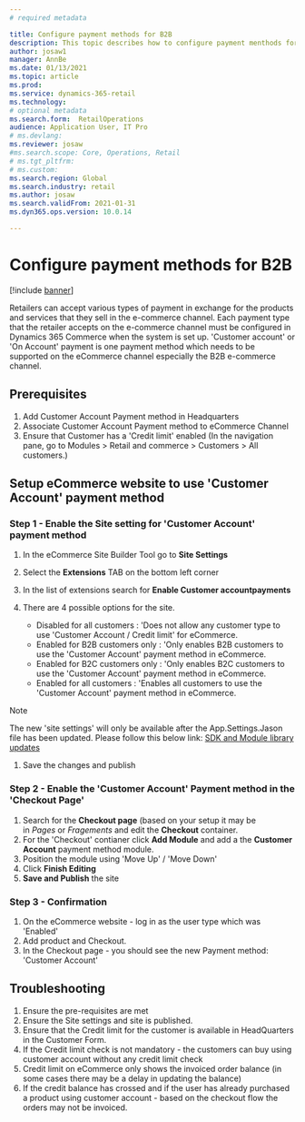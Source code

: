 ```yaml
---
# required metadata

title: Configure payment methods for B2B
description: This topic describes how to configure payment menthods for B2B e-commerce sites.
author: josaw1
manager: AnnBe
ms.date: 01/13/2021
ms.topic: article
ms.prod: 
ms.service: dynamics-365-retail
ms.technology: 
# optional metadata
ms.search.form:  RetailOperations
audience: Application User, IT Pro
# ms.devlang: 
ms.reviewer: josaw
#ms.search.scope: Core, Operations, Retail
# ms.tgt_pltfrm: 
# ms.custom: 
ms.search.region: Global
ms.search.industry: retail
ms.author: josaw
ms.search.validFrom: 2021-01-31
ms.dyn365.ops.version: 10.0.14

---
```


# Configure payment methods for B2B

[!include [banner](../../includes/banner.md)]

Retailers can accept various types of payment in exchange for the products and services that they sell in the e-commerce channel. Each payment type that the retailer accepts on the e-commerce channel must be configured in Dynamics 365 Commerce when the system is set up. 'Customer account' or 'On Account' payment is one payment method which needs to be supported on the eCommerce channel especially the B2B e-commerce channel. 

## Prerequisites

1. Add Customer Account Payment method in Headquarters 
2. Associate Customer Account Payment method to eCommerce Channel 
3. Ensure that Customer has a 'Credit limit' enabled (In the navigation pane, go to Modules &gt; Retail and commerce &gt; Customers &gt; All customers.) 

## Setup eCommerce website to use 'Customer Account' payment method

### Step 1 - Enable the Site setting for 'Customer Account' payment method

1. In the eCommerce Site Builder Tool go to **Site Settings**
1. Select the **Extensions** TAB on the bottom left corner
1. In the list of extensions search for **Enable Customer accountpayments**
1. There are 4 possible options for the site.

    - Disabled for all customers : 'Does not allow any customer type to use 'Customer Account / Credit limit' for eCommerce.
    - Enabled for B2B customers only : 'Only enables B2B customers to use the 'Customer Account' payment method in eCommerce.
    - Enabled for B2C customers only : 'Only enables B2C customers to use the 'Customer Account' payment method in eCommerce.
    - Enabled for all customers : 'Enables all customers to use the 'Customer Account' payment method in eCommerce.
 
> [!NOTE]
> The new 'site settings' will only be available after the App.Settings.Jason file has been updated. Please follow this below link: [SDK and Module library
updates](../e-commerce-extensibility/sdk-updates.md)

1. Save the changes and publish

### Step 2 - Enable the 'Customer Account' Payment method in the 'Checkout Page'

1. Search for the **Checkout page** (based on your setup it may be in *Pages* or *Fragements* and edit the **Checkout** container.
1. For the 'Checkout' contianer click **Add Module** and add a the **Customer Account** payment method module.
1. Position the module using 'Move Up' / 'Move Down'
1.  Click **Finish Editing**
1. **Save and Publish** the site

### Step 3 - Confirmation

1. On the eCommerce website - log in as the user type which was 'Enabled'
1. Add product and Checkout.
1. In the Checkout page - you should see the new Payment method: 'Customer Account'

## Troubleshooting

1.  Ensure the pre-requisites are met
2.  Ensure the Site settings and site is published.
3.  Ensure that the Credit limit for the customer is available in HeadQuarters in the Customer Form.
4.  If the Credit limit check is not mandatory - the customers can buy using customer account without any credit limit check
5.  Credit limit on eCommerce only shows the invoiced order balance (in some cases there may be a delay in updating the balance)
6.  If the credit balance has crossed and if the user has already purchased a product using customer account - based on the checkout flow the orders may not be invoiced.


